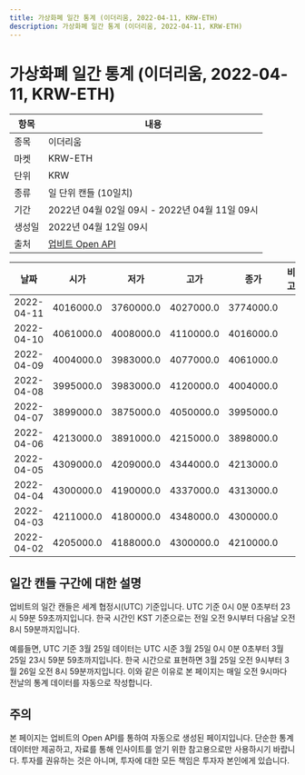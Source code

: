 ```yaml
---
title: 가상화폐 일간 통계 (이더리움, 2022-04-11, KRW-ETH)
description: 가상화폐 일간 통계 (이더리움, 2022-04-11, KRW-ETH)
---
```



가상화폐 일간 통계 (이더리움, 2022-04-11, KRW-ETH)
===

|항목|내용|
|--|--|
|종목|이더리움|
|마켓|KRW-ETH|
|단위|KRW|
|종류|일 단위 캔들 (10일치)|
|기간|2022년 04월 02일 09시 - 2022년 04월 11일 09시|
|생성일|2022년 04월 12일 09시|
|출처|[업비트 Open API](https://docs.upbit.com)|


|날짜|시가|저가|고가|종가|비고|
|--|--|--|--|--|--|
|2022-04-11|4016000.0|3760000.0|4027000.0|3774000.0|    |
|2022-04-10|4061000.0|4008000.0|4110000.0|4016000.0|    |
|2022-04-09|4004000.0|3983000.0|4077000.0|4061000.0|    |
|2022-04-08|3995000.0|3983000.0|4120000.0|4004000.0|    |
|2022-04-07|3899000.0|3875000.0|4050000.0|3995000.0|    |
|2022-04-06|4213000.0|3891000.0|4215000.0|3898000.0|    |
|2022-04-05|4309000.0|4209000.0|4344000.0|4213000.0|    |
|2022-04-04|4300000.0|4190000.0|4337000.0|4313000.0|    |
|2022-04-03|4211000.0|4180000.0|4348000.0|4300000.0|    |
|2022-04-02|4205000.0|4188000.0|4300000.0|4210000.0|    |


일간 캔들 구간에 대한 설명
---


업비트의 일간 캔들은 세계 협정시(UTC) 기준입니다. 
UTC 기준 0시 0분 0초부터 23시 59분 59초까지입니다. 
한국 시간인 KST 기준으로는 전일 오전 9시부터 다음날 오전 8시 59분까지입니다. 


예를들면, UTC 기준 3월 25일 데이터는 UTC 시준 3월 25일 0시 0분 0초부터 3월 25일 23시 59분 59초까지입니다. 
한국 시간으로 표현하면 3월 25일 오전 9시부터 3월 26일 오전 8시 59분까지입니다. 
이와 같은 이유로 본 페이지는 매일 오전 9시마다 전날의 통계 데이터를 자동으로 작성합니다. 


주의
---


본 페이지는 업비트의 Open API를 통하여 자동으로 생성된 페이지입니다. 
단순한 통계 데이터만 제공하고, 자료를 통해 인사이트를 얻기 위한 참고용으로만 사용하시기 바랍니다. 
투자를 권유하는 것은 아니며, 투자에 대한 모든 책임은 투자자 본인에게 있습니다. 
